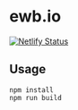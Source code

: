# ewb.io

[![Netlify Status](https://api.netlify.com/api/v1/badges/17e3c207-2a63-466c-b194-7d3357b31ffe/deploy-status)](https://app.netlify.com/sites/ewbio/deploys)

## Usage

```
npm install
npm run build
```
